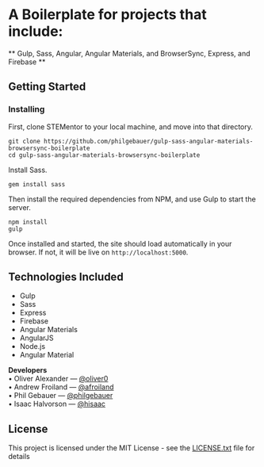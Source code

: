 # A Boilerplate for projects that include:

** Gulp, Sass, Angular, Angular Materials, and BrowserSync, Express, and Firebase **

## Getting Started
### Installing

First, clone STEMentor to your local machine, and move into that directory.

```shell
git clone https://github.com/philgebauer/gulp-sass-angular-materials-browsersync-boilerplate
cd gulp-sass-angular-materials-browsersync-boilerplate
```

Install Sass.

```shell
gem install sass
```

Then install the required dependencies from NPM, and use Gulp to start the server.

```shell
npm install
gulp
```

Once installed and started, the site should load automatically in your browser. If not, it will be live on `http://localhost:5000`.

## Technologies Included

- Gulp
- Sass
- Express
- Firebase
- Angular Materials
- AngularJS
- Node.js
- Angular Material


**Developers**  
• Oliver Alexander — [@oliver0](http://github.com/oliver0)  
• Andrew Froiland — [@afroiland](http://github.com/afroiland)  
• Phil Gebauer — [@philgebauer](http://github.com/philgebauer)  
• Isaac Halvorson — [@hisaac](http://github.com/hisaac)  

## License

This project is licensed under the MIT License - see the [LICENSE.txt](https://github.com/STEMentor/stementor/blob/master/LICENSE.txt) file for details
